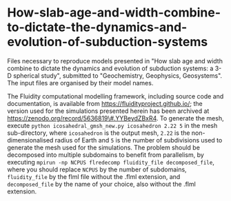 # How-slab-age-and-width-combine-to-dictate-the-dynamics-and-evolution-of-subduction-systems
Files necessary to reproduce models presented in "How slab age and width combine to dictate the dynamics and evolution of subduction systems: a 3-D spherical study", submitted to "Geochemistry, Geophysics, Geosystems". The input files are organised by their model names.

The Fluidity computational modelling framework, including source code and documentation, is available from https://fluidityproject.github.io/; the version used for the simulations presented herein has been archived at https://zenodo.org/record/5636819\#.YYBeydZBxR4. To generate the mesh, execute `python icosahedral_gmsh_new.py icosahedron 2.22 5` in the mesh sub-directory, where `icosahedron` is the output mesh, `2.22` is the non-dimensionalised radius of Earth and `5` is the number of subdivisions used to generate the mesh used for the simulations. The problem should be decomposed into multiple subdomains to benefit from parallelism, by executing `mpirun -np NCPUS flredecomp fluidity_file decomposed_file`, where you should replace `NCPUS` by the number of subdomains, `fluidity_file` by the flml file without the .flml extension, and `decomposed_file` by the name of your choice, also without the .flml extension.
